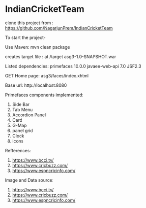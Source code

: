 # IndianCricketTeam

clone this project from : https://github.com/NagarjunPrem/IndianCricketTeam

To start the project-

Use Maven: mvn clean package

creates target file : at /target asg3-1.0-SNAPSHOT.war

Listed dependencies: primefaces 10.0.0 javaee-web-api 7.0  JSF2.3

GET Home page: asg3/faces/index.xhtml 

Base url: http://localhost:8080

Primefaces components implemented:
1. Side Bar
2. Tab Menu
3. Accordion Panel
4. Card
5. G-Map
6. panel grid
7. Clock
8. icons

Refferences: 
1. https://www.bcci.tv/
2. https://www.cricbuzz.com/
3. https://www.espncricinfo.com/

Image and Data source:
1. https://www.bcci.tv/
2. https://www.cricbuzz.com/
3. https://www.espncricinfo.com/


